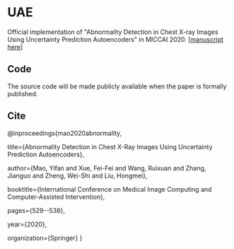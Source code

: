 # UAE
Official implementation of "Abnormality Detection in Chest X-ray Images Using Uncertainty Prediction Autoencoders" in MICCAI 2020. \[[manuscript here](https://github.com/dbbbbm/UAE/blob/master/etc/paper.pdf)\]

## Code
The source code will be made publicly available when the paper is formally published.

## Cite
@inproceedings{mao2020abnormality, 

  title={Abnormality Detection in Chest X-Ray Images Using Uncertainty Prediction Autoencoders},
  
  author={Mao, Yifan and Xue, Fei-Fei and Wang, Ruixuan and Zhang, Jianguo and Zheng, Wei-Shi and Liu, Hongmei},
  
  booktitle={International Conference on Medical Image Computing and Computer-Assisted Intervention},
  
  pages={529--538},
  
  year={2020},
  
  organization={Springer}
}
